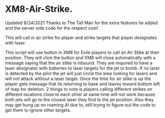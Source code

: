 # XM8-Air-Strike.
Updated 8/24/2021
Thanks to The Tall Man for the extra features he added and the server side code for the respect cost!

This will call in air strike for player and strike targets that player designates with laser.

This script will use button in XM8 for Exile players to call an Air Stike at their position.
They will click the button and XM8 will close automatically with a message saying that the air stike is inbound.
They are required to have a laser designator with batteries to laser targets for the jet to bomb.
If no laser is detected by the pilot the jet will just circle the area looking for lasers and will not attack without a laser target.
Once the time for air stike is up the player gets message that its returning to base and leaves toward bottom left of map for deletion.
2 things to note is players calling different strikes on different locations close to each other at same time will not work because both jets will
go to the closest laser they find to the jet position. Also they may get hung up on roaming AI due to, still trying to figure out the code to get them
to ignore other targets.
